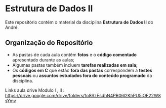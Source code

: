 # Estrutura de Dados II

Este repositório contém o material da disciplina **Estrutura de Dados II** do André.

## Organização do Repositório

- As pastas de cada aula contêm **fotos** e o **código comentado** apresentado durante as aulas;  
- Algumas pastas também incluem **tarefas realizadas em sala**;  
- Os **códigos em C** que estão **fora das pastas** correspondem a **testes pessoais** ou **assuntos estudados fora do conteúdo programado** da disciplina.

Links aula drive Modulo I , II : https://drive.google.com/drive/folders/1o8SzEsdhN4PB06l2KhPU5iOF22W8sYmv
